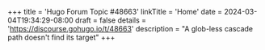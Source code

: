 +++
title = 'Hugo Forum Topic #48663'
linkTitle = 'Home'
date = 2024-03-04T19:34:29-08:00
draft = false
details = 'https://discourse.gohugo.io/t/48663'
description = "A glob-less cascade path doesn't find its target"
+++
